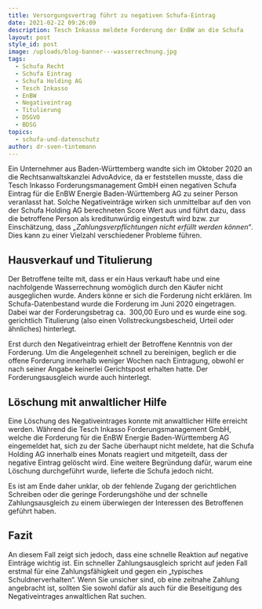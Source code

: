 ```yaml
---
title: Versorgungsvertrag führt zu negativen Schufa-Eintrag
date: 2021-02-22 09:26:09
description: Tesch Inkasso meldete Forderung der EnBW an die Schufa
layout: post
style_id: post
image: /uploads/blog-banner---wasserrechnung.jpg
tags:
  - Schufa Recht
  - Schufa Eintrag
  - Schufa Holding AG
  - Tesch Inkasso
  - EnBW
  - Negativeintrag
  - Titulierung
  - DSGVO
  - BDSG
topics:
  - schufa-und-datenschutz
author: dr-sven-tintemann
---
```


Ein Unternehmer aus Baden-Württemberg wandte sich im Oktober 2020 an die Rechtsanwaltskanzlei AdvoAdvice, da er feststellen musste, dass die Tesch Inkasso Forderungsmanagement GmbH einen negativen Schufa Eintrag für die EnBW Energie Baden-Württemberg AG zu seiner Person veranlasst hat. Solche Negativeinträge wirken sich unmittelbar auf den von der Schufa Holding AG berechneten Score Wert aus und führt dazu, dass die betroffene Person als kreditunwürdig eingestuft wird bzw. zur Einschätzung, dass *„Zahlungsverpflichtungen nicht erfüllt werden können“*. Dies kann zu einer Vielzahl verschiedener Probleme führen.

## **Hausverkauf und Titulierung**

Der Betroffene teilte mit, dass er ein Haus verkauft habe und eine nachfolgende Wasserrechnung womöglich durch den Käufer nicht ausgeglichen wurde. Anders könne er sich die Forderung nicht erklären. Im Schufa-Datenbestand wurde die Forderung im Juni 2020 eingetragen. Dabei war der Forderungsbetrag ca.&nbsp; 300,00 Euro und es wurde eine sog. gerichtlich Titulierung (also einen Vollstreckungsbescheid, Urteil oder ähnliches) hinterlegt.

Erst durch den Negativeintrag erhielt der Betroffene Kenntnis von der Forderung. Um die Angelegenheit schnell zu bereinigen, beglich er die offene Forderung innerhalb weniger Wochen nach Eintragung, obwohl er nach seiner Angabe keinerlei Gerichtspost erhalten hatte. Der Forderungsausgleich wurde auch hinterlegt.

## **Löschung mit anwaltlicher Hilfe**

Eine Löschung des Negativeintrages konnte mit anwaltlicher Hilfe erreicht werden. Während die Tesch Inkasso Forderungsmanagement GmbH, welche die Forderung für die EnBW Energie Baden-Württemberg AG eingemeldet hat, sich zu der Sache überhaupt nicht meldete, hat die Schufa Holding AG innerhalb eines Monats reagiert und mitgeteilt, dass der negative Eintrag gelöscht wird. Eine weitere Begründung dafür, warum eine Löschung durchgeführt wurde, lieferte die Schufa jedoch nicht.

Es ist am Ende daher unklar, ob der fehlende Zugang der gerichtlichen Schreiben oder die geringe Forderungshöhe und der schnelle Zahlungsausgleich zu einem überwiegen der Interessen des Betroffenen geführt haben. &nbsp;

## **Fazit**

An diesem Fall zeigt sich jedoch, dass eine schnelle Reaktion auf negative Einträge wichtig ist. Ein schneller Zahlungsausgleich spricht auf jeden Fall erstmal für eine Zahlungsfähigkeit und gegen ein „typisches Schuldnerverhalten“. Wenn Sie unsicher sind, ob eine zeitnahe Zahlung angebracht ist, sollten Sie sowohl dafür als auch für die Beseitigung des Negativeintrages anwaltlichen Rat suchen.
